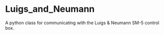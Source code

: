 Luigs_and_Neumann
=================

A python class for communicating with the Luigs &amp; Neumann SM-5 control box.
